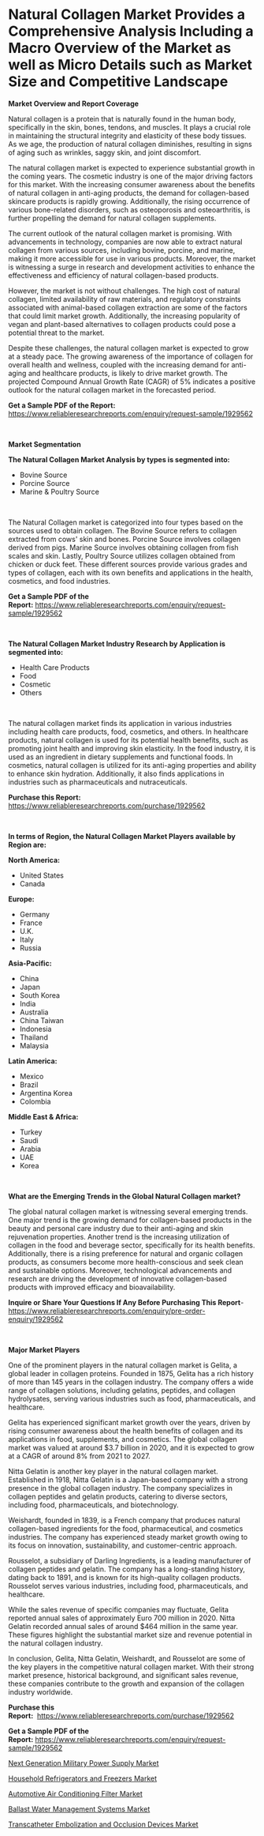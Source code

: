 <p><h1>Natural Collagen Market Provides a Comprehensive Analysis Including a Macro Overview of the Market as well as Micro Details such as Market Size and Competitive Landscape</h1></p><p><strong>Market Overview and Report Coverage</strong></p>
<p><p>Natural collagen is a protein that is naturally found in the human body, specifically in the skin, bones, tendons, and muscles. It plays a crucial role in maintaining the structural integrity and elasticity of these body tissues. As we age, the production of natural collagen diminishes, resulting in signs of aging such as wrinkles, saggy skin, and joint discomfort. </p><p>The natural collagen market is expected to experience substantial growth in the coming years. The cosmetic industry is one of the major driving factors for this market. With the increasing consumer awareness about the benefits of natural collagen in anti-aging products, the demand for collagen-based skincare products is rapidly growing. Additionally, the rising occurrence of various bone-related disorders, such as osteoporosis and osteoarthritis, is further propelling the demand for natural collagen supplements.</p><p>The current outlook of the natural collagen market is promising. With advancements in technology, companies are now able to extract natural collagen from various sources, including bovine, porcine, and marine, making it more accessible for use in various products. Moreover, the market is witnessing a surge in research and development activities to enhance the effectiveness and efficiency of natural collagen-based products.</p><p>However, the market is not without challenges. The high cost of natural collagen, limited availability of raw materials, and regulatory constraints associated with animal-based collagen extraction are some of the factors that could limit market growth. Additionally, the increasing popularity of vegan and plant-based alternatives to collagen products could pose a potential threat to the market.</p><p>Despite these challenges, the natural collagen market is expected to grow at a steady pace. The growing awareness of the importance of collagen for overall health and wellness, coupled with the increasing demand for anti-aging and healthcare products, is likely to drive market growth. The projected Compound Annual Growth Rate (CAGR) of 5% indicates a positive outlook for the natural collagen market in the forecasted period.</p></p>
<p><strong>Get a Sample PDF of the Report:</strong> <a href="https://www.reliableresearchreports.com/enquiry/request-sample/1929562">https://www.reliableresearchreports.com/enquiry/request-sample/1929562</a></p>
<p>&nbsp;</p>
<p><strong>Market Segmentation</strong></p>
<p><strong>The Natural Collagen Market Analysis by types is segmented into:</strong></p>
<p><ul><li>Bovine Source</li><li>Porcine Source</li><li>Marine & Poultry Source</li></ul></p>
<p>&nbsp;</p>
<p><p>The Natural Collagen market is categorized into four types based on the sources used to obtain collagen. The Bovine Source refers to collagen extracted from cows' skin and bones. Porcine Source involves collagen derived from pigs. Marine Source involves obtaining collagen from fish scales and skin. Lastly, Poultry Source utilizes collagen obtained from chicken or duck feet. These different sources provide various grades and types of collagen, each with its own benefits and applications in the health, cosmetics, and food industries.</p></p>
<p><strong>Get a Sample PDF of the Report:</strong>&nbsp;<a href="https://www.reliableresearchreports.com/enquiry/request-sample/1929562">https://www.reliableresearchreports.com/enquiry/request-sample/1929562</a></p>
<p>&nbsp;</p>
<p><strong>The Natural Collagen Market Industry Research by Application is segmented into:</strong></p>
<p><ul><li>Health Care Products</li><li>Food</li><li>Cosmetic</li><li>Others</li></ul></p>
<p>&nbsp;</p>
<p><p>The natural collagen market finds its application in various industries including health care products, food, cosmetics, and others. In healthcare products, natural collagen is used for its potential health benefits, such as promoting joint health and improving skin elasticity. In the food industry, it is used as an ingredient in dietary supplements and functional foods. In cosmetics, natural collagen is utilized for its anti-aging properties and ability to enhance skin hydration. Additionally, it also finds applications in industries such as pharmaceuticals and nutraceuticals.</p></p>
<p><strong>Purchase this Report:</strong>&nbsp; <a href="https://www.reliableresearchreports.com/purchase/1929562">https://www.reliableresearchreports.com/purchase/1929562</a></p>
<p>&nbsp;</p>
<p><strong>In terms of Region, the Natural Collagen Market Players available by Region are:</strong></p>
<p>
    <p> <strong> North America: </strong>
        <ul>
            <li>United States</li>
            <li>Canada</li>
        </ul>
        </p> 
    <p> <strong> Europe: </strong>
        <ul>
            <li>Germany</li>
            <li>France</li>
            <li>U.K.</li>
            <li>Italy</li>
            <li>Russia</li>
        </ul>
        </p> 
    <p> <strong> Asia-Pacific: </strong>
        <ul>
            <li>China</li>
            <li>Japan</li>
            <li>South Korea</li>
            <li>India</li>
            <li>Australia</li>
            <li>China Taiwan</li>
            <li>Indonesia</li>
            <li>Thailand</li>
            <li>Malaysia</li>
        </ul>
        </p> 
    <p> <strong> Latin America: </strong>
        <ul>
            <li>Mexico</li>
            <li>Brazil</li>
            <li>Argentina Korea</li>
            <li>Colombia</li>
        </ul>
        </p> 
    <p> <strong> Middle East & Africa: </strong>
        <ul>
            <li>Turkey</li>
            <li>Saudi</li>
            <li>Arabia</li>
            <li>UAE</li>
            <li>Korea</li>
        </ul>
    </p>
    </p>
<p>&nbsp;</p>
<p><strong>What are the Emerging Trends in the Global Natural Collagen market?</strong></p>
<p><p>The global natural collagen market is witnessing several emerging trends. One major trend is the growing demand for collagen-based products in the beauty and personal care industry due to their anti-aging and skin rejuvenation properties. Another trend is the increasing utilization of collagen in the food and beverage sector, specifically for its health benefits. Additionally, there is a rising preference for natural and organic collagen products, as consumers become more health-conscious and seek clean and sustainable options. Moreover, technological advancements and research are driving the development of innovative collagen-based products with improved efficacy and bioavailability.</p></p>
<p><strong>Inquire or Share Your Questions If Any Before Purchasing This Report</strong>- <a href="https://www.reliableresearchreports.com/enquiry/pre-order-enquiry/1929562">https://www.reliableresearchreports.com/enquiry/pre-order-enquiry/1929562</a></p>
<p>&nbsp;</p>
<p><strong>Major Market Players</strong></p>
<p><p>One of the prominent players in the natural collagen market is Gelita, a global leader in collagen proteins. Founded in 1875, Gelita has a rich history of more than 145 years in the collagen industry. The company offers a wide range of collagen solutions, including gelatins, peptides, and collagen hydrolysates, serving various industries such as food, pharmaceuticals, and healthcare.</p><p>Gelita has experienced significant market growth over the years, driven by rising consumer awareness about the health benefits of collagen and its applications in food, supplements, and cosmetics. The global collagen market was valued at around $3.7 billion in 2020, and it is expected to grow at a CAGR of around 8% from 2021 to 2027.</p><p>Nitta Gelatin is another key player in the natural collagen market. Established in 1918, Nitta Gelatin is a Japan-based company with a strong presence in the global collagen industry. The company specializes in collagen peptides and gelatin products, catering to diverse sectors, including food, pharmaceuticals, and biotechnology.</p><p>Weishardt, founded in 1839, is a French company that produces natural collagen-based ingredients for the food, pharmaceutical, and cosmetics industries. The company has experienced steady market growth owing to its focus on innovation, sustainability, and customer-centric approach.</p><p>Rousselot, a subsidiary of Darling Ingredients, is a leading manufacturer of collagen peptides and gelatin. The company has a long-standing history, dating back to 1891, and is known for its high-quality collagen products. Rousselot serves various industries, including food, pharmaceuticals, and healthcare.</p><p>While the sales revenue of specific companies may fluctuate, Gelita reported annual sales of approximately Euro 700 million in 2020. Nitta Gelatin recorded annual sales of around $464 million in the same year. These figures highlight the substantial market size and revenue potential in the natural collagen industry.</p><p>In conclusion, Gelita, Nitta Gelatin, Weishardt, and Rousselot are some of the key players in the competitive natural collagen market. With their strong market presence, historical background, and significant sales revenue, these companies contribute to the growth and expansion of the collagen industry worldwide.</p></p>
<p><strong>Purchase this Report:</strong>&nbsp;&nbsp;<a href="https://www.reliableresearchreports.com/purchase/1929562">https://www.reliableresearchreports.com/purchase/1929562</a></p>
<p></p>
<p><strong>Get a Sample PDF of the Report:</strong>&nbsp;<a href="https://www.reliableresearchreports.com/enquiry/request-sample/1929562">https://www.reliableresearchreports.com/enquiry/request-sample/1929562</a></p>
<p><p><a href="https://medium.com/@moribenton733320/next-generation-military-power-supply-market-share-evolution-and-market-growth-trends-2023-2030-eb68e76cb820">Next Generation Military Power Supply Market</a></p><p><a href="https://medium.com/@hugthess010/household-refrigerators-and-freezers-market-outlook-industry-overview-and-forecast-2023-to-2030-47ca883051da">Household Refrigerators and Freezers Market</a></p><p><a href="https://medium.com/@yjwzfixtb68151/automotive-air-conditioning-filter-market-insights-into-market-cagr-market-trends-and-growth-90c6b0db23ba">Automotive Air Conditioning Filter Market</a></p><p><a href="https://medium.com/@kejsioni/ballast-water-management-systems-market-size-reveals-the-best-marketing-channels-in-global-industry-512bf189e4dd">Ballast Water Management Systems Market</a></p><p><a href="https://medium.com/@adeafrashri2022/decoding-transcatheter-embolization-and-occlusion-devices-market-metrics-market-share-trends-and-d9a3ad68cc8a">Transcatheter Embolization and Occlusion Devices Market</a></p></p>